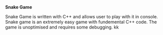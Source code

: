 **Snake Game**

Snake Game is written with C++ and allows user to play with it in console. Snake game is an extremely easy game with fundemental C++ code. The game is unoptimised and requires some debugging. kk
